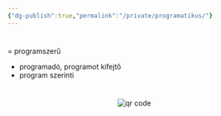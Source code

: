 ```yaml
---
{"dg-publish":true,"permalink":"/private/programatikus/"}
---
```


#

= programszerű

-   programadó, programot kifejtő
-   program szerinti



#
<p style="text-align: center;"><img src="https://chart.googleapis.com/chart?cht=qr&chl=https://notes.andrasdenes.com/programatikus&chs=180x180&choe=UTF-8&chld=L|2" alt="qr code"></p>

